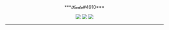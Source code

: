 <p align="center">
  <a>***𝓚𝓾𝓭𝓪#4910***</a>
<p align="center">  
  <a href=""><img src="https://img.shields.io/github/sponsors/kuda4910"></a>
  <a href="https://github.com/kuda4910"><img src="https://img.shields.io/github/followers/kuda4910"></a>
  <a href="https://discord.gg/YRMQvafJkD"><img src="https://media.discordapp.net/attachments/812328619539955764/814591119798960148/descarga.png"><a>
</p>

---

